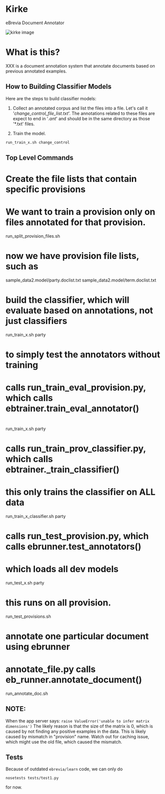 # Kirke
eBrevia Document Annotator

![kirke image](http://repo.ebrevia.com/repository/kirke.jpg)

# What is this?

XXX is a document annotation system that annotate documents based on previous annotated examples.

## How to Building Classifier Models

Here are the steps to build classifier models:

1. Collect an annotated corpus and list the files into a file.  Let's call it '*change_control_file_list.txt*'.  The annotations related to these files are expect to end in '_.ant_' and should be in the same directory as those '*.txt' files.

2. Train the model.

```bash
run_train_x.sh change_control
```

## Top Level Commands

# Create the file lists that contain specific provisions
# We want to train a provision only on files annotated for that provision.
run_split_provision_files.sh

# now we have provision file lists, such as
sample_data2.model/party.doclist.txt
sample_data2.model/term.doclist.txt


# build the classifier, which will evaluate based on annotations, not just classifiers
run_train_x.sh party


# to simply test the annotators without training



# calls run_train_eval_provision.py, which calls ebtrainer.train_eval_annotator()
# 
run_train_x.sh party


# calls run_train_prov_classifier.py, which calls ebtrainer._train_classifier()
# this only trains the classifier on ALL data
run_train_x_classifier.sh party


# calls run_test_provision.py, which calls ebrunner.test_annotators()
# which loads all dev models
run_test_x.sh party
# this runs on all provision.
run_test_provisions.sh


# annotate one particular document using ebrunner
# annotate_file.py calls eb_runner.annotate_document()
run_annotate_doc.sh

## NOTE:
When the app server says:
```raise ValueError('unable to infer matrix dimensions')```
The likely reason is that the size of the matrix is 0, which is caused by not finding any positive examples in the data.  This is likely caused by mismatch in "provision" name.  Watch out for caching issue, which might use the old file, which caused the mismatch.


## Tests

Because of outdated ```ebrevia/learn``` code, we can only do

```nosetests tests/test1.py```

for now.


